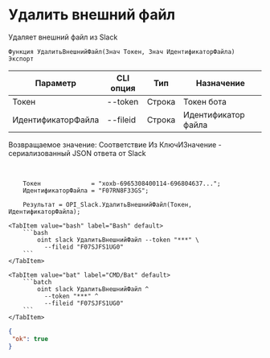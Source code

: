 ﻿---
sidebar_position: 5
---

# Удалить внешний файл
 Удаляет внешний файл из Slack



`Функция УдалитьВнешнийФайл(Знач Токен, Знач ИдентификаторФайла) Экспорт`

  | Параметр | CLI опция | Тип | Назначение |
  |-|-|-|-|
  | Токен | --token | Строка | Токен бота |
  | ИдентификаторФайла | --fileid | Строка | Идентификатор файла |

  
  Возвращаемое значение:   Соответствие Из КлючИЗначение - сериализованный JSON ответа от Slack

<br/>




```bsl title="Пример кода"
    Токен              = "xoxb-6965308400114-696804637...";
    ИдентификаторФайла = "F07RN8F33GS";

    Результат = OPI_Slack.УдалитьВнешнийФайл(Токен, ИдентификаторФайла);
```
    

 <Tabs>
  
    <TabItem value="bash" label="Bash" default>
        ```bash
            oint slack УдалитьВнешнийФайл --token "***" \
              --fileid "F07SJFS1UG0"
        ```
    </TabItem>
  
    <TabItem value="bat" label="CMD/Bat" default>
        ```batch
            oint slack УдалитьВнешнийФайл ^
              --token "***" ^
              --fileid "F07SJFS1UG0"
        ```
    </TabItem>
</Tabs>


```json title="Результат"
{
 "ok": true
}
```
